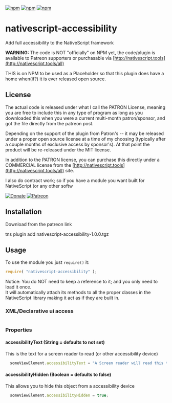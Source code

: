 [![npm](https://img.shields.io/npm/v/nativescript-accessibility.svg)](https://www.npmjs.com/package/nativescript-accessibility)
[![npm](https://img.shields.io/npm/l/nativescript-accessibility.svg)](https://www.npmjs.com/package/nativescript-accessibility)
[![npm](https://img.shields.io/npm/dt/nativescript-accessibility.svg?label=npm%20d%2fls)](https://www.npmjs.com/package/nativescript-accessibility)

# nativescript-accessibility
Add full accessibility to the NativeScript framework

**WARNING:** The code is NOT "officially" on NPM yet, the code/plugin is available to Patreon supporters or purchasable via 
[http://nativescript.tools](http://nativescript.tools/all)

THIS is on NPM to be used as a Placeholder so that this plugin does have a home when(if?) it is ever released open source.

## License

The actual code is released under what I call the PATRON License, meaning you are free to include this in any type of program as long as you downloaded this when you were a current multi-month patron/sponsor, and got the file directly from the patreon post.  

Depending on the support of the plugin from Patron's -- it may be released under a proper open source license at a time of my choosing (typically after a couple months of exclusive access by sponsor's).  At that point the product will be re-released under the MIT license. 

In addition to the PATRON license, you can purchase this directly under a COMMERCIAL license from the [http://nativescript.tools](http://nativescript.tools/all) site.
 
I also do contract work; so if you have a module you want built for NativeScript (or any other softw

[![Donate](https://img.shields.io/badge/Donate-PayPal-brightgreen.svg?style=plastic)](https://www.paypal.com/cgi-bin/webscr?cmd=_donations&business=HN8DDMWVGBNQL&lc=US&item_name=Nathanael%20Anderson&item_number=nativescript%2daccessibility&no_note=1&no_shipping=1&currency_code=USD&bn=PP%2dDonationsBF%3ax%3aNonHosted)
[![Patreon](https://img.shields.io/badge/Pledge-Patreon-brightgreen.svg?style=plastic)](https://www.patreon.com/NathanaelA)


## Installation

Download from the patreon link

tns plugin add nativescript-accessibility-1.0.0.tgz


## Usage

To use the  module you just `require()` it:

```js
require( "nativescript-accessibility" );
```

Notice: You do NOT need to keep a reference to it; and you only need to load it once.  
It will automatically attach its methods to all the proper classes in the NativeScript library making it act as if they are built in.

### XML/Declarative ui access
<Image accessibilityText="Describe Image" accessibilityHidden="true">

 
### Properties

#### accessibilityText (String = defaults to not set)
This is the text for a screen reader to read (or other accessibility device)

```js
  someViewElement.accessibilityText = "A Screen reader will read this text.";
```

#### accessibilityHidden (Boolean = defaults to false)
This allows you to hide this object from a accessibility device

```js
  someViewElement.accessibilityHidden = true;
```

